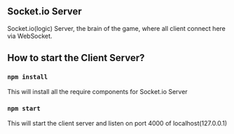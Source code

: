 ## Socket.io Server

Socket.io(logic) Server, the brain of the game, where all client connect here via WebSocket.

## How to start the Client Server?

### `npm install`

This will install all the require components for Socket.io Server

### `npm start`

This will start the client server and listen on port 4000 of localhost(127.0.0.1)

